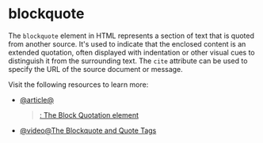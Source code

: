 # blockquote

The `blockquote` element in HTML represents a section of text that is quoted from another source. It's used to indicate that the enclosed content is an extended quotation, often displayed with indentation or other visual cues to distinguish it from the surrounding text. The `cite` attribute can be used to specify the URL of the source document or message.

Visit the following resources to learn more:

- [@article@<blockquote>: The Block Quotation element](https://developer.mozilla.org/en-US/docs/Web/HTML/Reference/Elements/blockquote)
- [@video@The Blockquote and Quote Tags](https://www.youtube.com/watch?v=SNEABGfkWhQ)